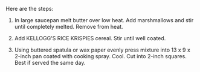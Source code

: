 Here are the steps:

1. In large saucepan melt butter over low heat. Add marshmallows and stir until completely melted. Remove from heat.

2. Add KELLOGG'S RICE KRISPIES cereal. Stir until well coated.

3. Using buttered spatula or wax paper evenly press mixture into 13 x 9 x 2-inch pan coated with cooking spray. Cool. Cut into 2-inch squares. Best if served the same day.